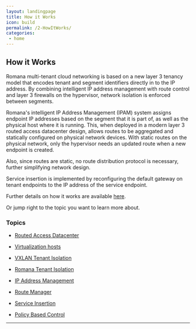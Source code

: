 ```yaml
---
layout: landingpage
title: How it Works
icon: build
permalink: /2-HowItWorks/
categories:
 - home
---
```

## How it Works

Romana multi-tenant cloud networking is based on a new layer 3 tenancy model that encodes tenant and segment identifiers directly in to the IP address. By combining intelligent IP address management with route control and layer 3 firewalls on the hypervisor, network isolation is enforced between segments. 

Romana's intelligent IP Address Management (IPAM) system assigns endpoint IP addresses based on the segment that it is part of, as well as the physical host where it is running. This, when deployed in a modern layer 3 routed access datacenter design, allows routes to be aggregated and statically configured on physical network devices. With static routes on the physical network, only the hypervisor needs an updated route when a new endpoint is created. 

Also, since routes are static, no route distribution protocol is necessary, further simplifying network design.

Service insertion is implemented by reconfiguring the default gateway on tenant endpoints to the IP address of the service endpoint.

Further details on how it works are available [here](/how/README/).

Or jump right to the topic you want to learn more about.

### Topics

- [Routed Access Datacenter](/how/README/#routed-access-datacenter)   

- [Virtualization hosts](/how/README/#virtualization-hosts) 
 
- [VXLAN Tenant Isolation](/how/README/#vxlan-tenant-isolation)

- [Romana Tenant Isolation](/how/README/#romana-tenant-isolation)
  
- [IP Address Management](/how/README/#ip-address-managment)
  
- [Route Manager](/how/README/#route-manager) 
 
- [Service Insertion](/how/README/#service-insertion) 
 
- [Policy Based Control](/how/README/#policy-based-control)  

---


